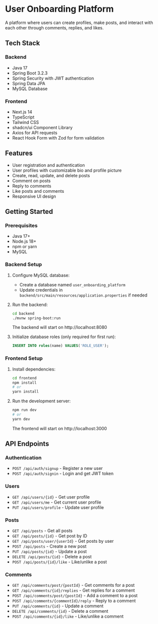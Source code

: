 # User Onboarding Platform

A platform where users can create profiles, make posts, and interact with each other through comments, replies, and likes.

## Tech Stack

### Backend
- Java 17
- Spring Boot 3.2.3
- Spring Security with JWT authentication
- Spring Data JPA
- MySQL Database

### Frontend
- Next.js 14
- TypeScript
- Tailwind CSS
- shadcn/ui Component Library
- Axios for API requests
- React Hook Form with Zod for form validation

## Features

- User registration and authentication
- User profiles with customizable bio and profile picture
- Create, read, update, and delete posts
- Comment on posts
- Reply to comments
- Like posts and comments
- Responsive UI design

## Getting Started

### Prerequisites

- Java 17+
- Node.js 18+
- npm or yarn
- MySQL

### Backend Setup

1. Configure MySQL database:
   - Create a database named `user_onboarding_platform`
   - Update credentials in `backend/src/main/resources/application.properties` if needed

2. Run the backend:
   ```bash
   cd backend
   ./mvnw spring-boot:run
   ```

   The backend will start on http://localhost:8080

3. Initialize database roles (only required for first run):
   ```sql
   INSERT INTO roles(name) VALUES('ROLE_USER');
   ```

### Frontend Setup

1. Install dependencies:
   ```bash
   cd frontend
   npm install
   # or
   yarn install
   ```

2. Run the development server:
   ```bash
   npm run dev
   # or
   yarn dev
   ```

   The frontend will start on http://localhost:3000

## API Endpoints

### Authentication
- `POST /api/auth/signup` - Register a new user
- `POST /api/auth/signin` - Login and get JWT token

### Users
- `GET /api/users/{id}` - Get user profile
- `GET /api/users/me` - Get current user profile
- `PUT /api/users/profile` - Update user profile

### Posts
- `GET /api/posts` - Get all posts
- `GET /api/posts/{id}` - Get post by ID
- `GET /api/posts/user/{userId}` - Get posts by user
- `POST /api/posts` - Create a new post
- `PUT /api/posts/{id}` - Update a post
- `DELETE /api/posts/{id}` - Delete a post
- `POST /api/posts/{id}/like` - Like/unlike a post

### Comments
- `GET /api/comments/post/{postId}` - Get comments for a post
- `GET /api/comments/{id}/replies` - Get replies for a comment
- `POST /api/comments/post/{postId}` - Add a comment to a post
- `POST /api/comments/{commentId}/reply` - Reply to a comment
- `PUT /api/comments/{id}` - Update a comment
- `DELETE /api/comments/{id}` - Delete a comment
- `POST /api/comments/{id}/like` - Like/unlike a comment 